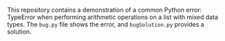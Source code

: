 This repository contains a demonstration of a common Python error: TypeError when performing arithmetic operations on a list with mixed data types.  The `bug.py` file shows the error, and `bugSolution.py` provides a solution.